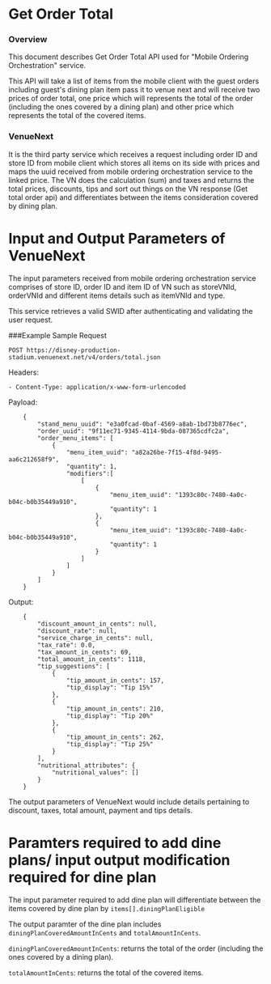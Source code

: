 Get Order Total
=======

### Overview

This document describes Get Order Total API used for "Mobile Ordering Orchestration" service.

This API will take a list of items from the mobile client with the guest orders including guest's dining plan item pass it to venue next and will receive two prices of order total, one price which will represents the total of the order (including the ones covered by a dining plan) and other price which represents the total of the covered items.

### VenueNext

It is the third party service which receives a request including order ID and store ID from mobile client which stores all items on its side with prices and maps the uuid received from mobile ordering orchestration service to the linked price. The VN does the calculation (sum) and taxes and returns the total prices, discounts, tips and sort out things on the VN response (Get total order api) and differentiates between the items consideration covered by dining plan.

Input and Output Parameters of VenueNext
=========================================

The input parameters received from mobile ordering orchestration service comprises of store ID, order ID and item ID of VN such as storeVNId, orderVNId and different items details such as itemVNId and type.

This service retrieves a valid SWID after authenticating and validating the user request.

###Example
Sample Request
	
	POST https://disney-production-stadium.venuenext.net/v4/orders/total.json

Headers:

	- Content-Type: application/x-www-form-urlencoded

Payload:
```
	{
		"stand_menu_uuid": "e3a0fcad-0baf-4569-a8ab-1bd73b8776ec",
		"order_uuid": "9f11ec71-9345-4114-9bda-087365cdfc2a",
		"order_menu_items": [
			{
				"menu_item_uuid": "a82a26be-7f15-4f8d-9495-aa6c212658f9",
				"quantity": 1,
				"modifiers":[
					[
						{
							"menu_item_uuid": "1393c80c-7480-4a0c-b04c-b0b35449a910",
							"quantity": 1
						},
						{
							"menu_item_uuid": "1393c80c-7480-4a0c-b04c-b0b35449a910",
							"quantity": 1
						}
					]
				]
			}
		]
	}
```
Output:
```
	{
		"discount_amount_in_cents": null,
		"discount_rate": null,
		"service_charge_in_cents": null,
		"tax_rate": 0.0,
		"tax_amount_in_cents": 69,
		"total_amount_in_cents": 1118,
		"tip_suggestions": [
			{
				"tip_amount_in_cents": 157,
				"tip_display": "Tip 15%"
			},
			{
				"tip_amount_in_cents": 210,
				"tip_display": "Tip 20%"
			},
			{
				"tip_amount_in_cents": 262,
				"tip_display": "Tip 25%"
			}
		],
		"nutritional_attributes": {
			"nutritional_values": []
		}
	}
```

The output parameters of VenueNext would include details pertaining to discount, taxes, total amount, payment and tips details. 

Paramters required to add dine plans/ input output modification required for dine plan
=======================================================================================

The input parameter required to add dine plan will differentiate between the items covered by dine plan by `items[].diningPlanEligible`

The output paramter of the dine plan includes `diningPlanCoveredAmountInCents` and `totalAmountInCents`.

`diningPlanCoveredAmountInCents`: returns the total of the order (including the ones covered by a dining plan).

`totalAmountInCents`: returns the total of the covered items.




